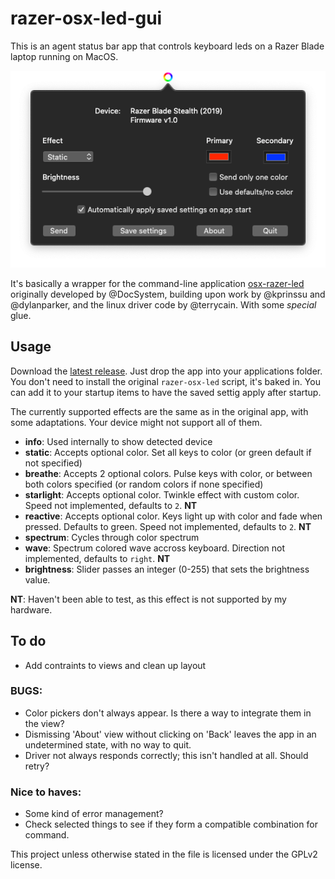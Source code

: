 # razer-osx-led-gui

This is an agent status bar app that controls keyboard leds on a Razer Blade laptop running on MacOS.

![screenshot.png](screenshot.png?raw=true "Razer-OSX-LED-GUI")

It's basically a wrapper for the command-line application [osx-razer-led](https://github.com/DocSystem/osx-razer-led) originally developed by @DocSystem, building upon work by @kprinssu and @dylanparker, and the linux driver code by @terrycain. With some _special_ glue.

## Usage
Download the [latest release](https://github.com/Reven/razer-osx-led-gui/releases/latest/download/Razer-OSX-LED.GUI.zip). Just drop the app into your applications folder. You don't need to install the original `razer-osx-led` script, it's baked in. You can add it to your startup items to have the saved settig apply after startup.

The currently supported effects are the same as in the original app, with some adaptations. Your device might not support all of them.

* __info__: Used internally to show detected device
* __static__: Accepts optional color. Set all keys to color (or green default if not specified)
* __breathe__: Accepts 2 optional colors. Pulse keys with color, or between both colors specified (or random colors if none specified)
* __starlight__: Accepts optional color. Twinkle effect with custom color. Speed not implemented, defaults to `2`. __NT__
* __reactive__: Accepts optional color. Keys light up with color and fade when pressed. Defaults to green. Speed not implemented, defaults to `2`. __NT__
* __spectrum__: Cycles through color spectrum
* __wave__: Spectrum colored wave accross keyboard. Direction not implemented, defaults to `right`. __NT__
* __brightness__: Slider passes an integer (0-255) that sets the brightness value.

__NT__: Haven't been able to test, as this effect is not supported by my hardware.

## To do
* Add contraints to views and clean up layout

### BUGS:
* Color pickers don't always appear. Is there a way to integrate them in the view?
* Dismissing 'About' view without clicking on 'Back' leaves the app in an undetermined state, with no way to quit.
* Driver not always responds correctly; this isn't handled at all. Should retry?

### Nice to haves:
* Some kind of error management?
* Check selected things to see if they form a compatible combination for command.


This project unless otherwise stated in the file is licensed under the GPLv2 license.

